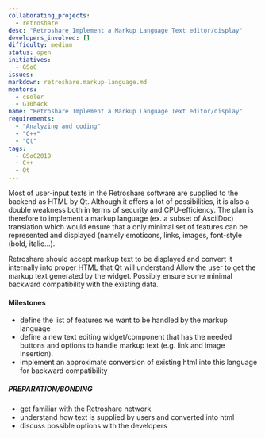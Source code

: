 ```yaml
---
collaborating_projects:
  - retroshare
desc: "Retroshare Implement a Markup Language Text editor/display"
developers_involved: []
difficulty: medium
status: open
initiatives:
  - GSoC
issues:
markdown: retroshare.markup-language.md
mentors:
  - csoler
  - G10h4ck
name: "Retroshare Implement a Markup Language Text editor/display"
requirements:
  - "Analyzing and coding"
  - "C++"
  - "Qt"
tags:
  - GSoC2019
  - C++
  - Qt
---
```


Most of user-input texts in the Retroshare software are supplied to the backend
as HTML by Qt. Although it offers a lot of possibilities, it is also a double
weakness both in terms of security and CPU-efficiency. The plan is therefore to
implement a markup language (ex. a subset of AsciiDoc) translation which would
ensure that a only minimal set of features can be represented and displayed
(namely emoticons, links, images, font-style (bold, italic...).

Retroshare should accept markup text to be displayed and convert it internally
into proper HTML that Qt will understand Allow the user to get the markup text
generated by the widget.  Possibly ensure some minimal backward compatibility
with the existing data.

#### Milestones
* define the list of features we want to be handled by the markup language
* define a new text editing widget/component that has the needed buttons and options to handle markup text (e.g. link and image insertion).
* implement an approximate conversion of existing html into this language for backward compatibility

##### PREPARATION/BONDING

* get familiar with the Retroshare network 
* understand how text is supplied by users and converted into html
* discuss possible options with the developers

